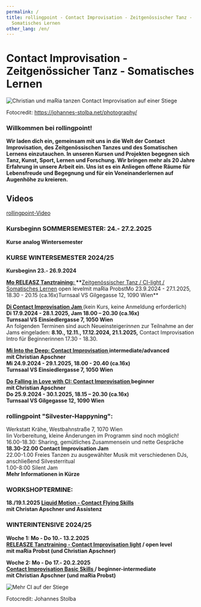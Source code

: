 ```yaml
---
permalink: /
title: rollingpoint - Contact Improvisation - Zeitgenössischer Tanz -
  Somatisches Lernen
other_lang: /en/
---
```

# Contact Improvisation - Zeitgenössicher Tanz - Somatisches Lernen

![Christian und maRia tanzen Contact Improvisation auf einer Stiege](/assets/uploads/dsc_1901_klein.jpg "Contact Improvisation")

Fotocredit: https://johannes-stolba.net/photography/

### Willkommen bei rollingpoint!

**Wir laden dich ein, gemeinsam mit uns in die Welt der Contact Improvisation, des Zeitgenössischen Tanzes und des Somatischen Lernens einzutauchen. In unseren Kursen und Projekten begegnen sich Tanz, Kunst, Sport, Lernen und Forschung. Wir bringen mehr als 20 Jahre Erfahrung in unsere Arbeit ein. Uns ist es ein Anliegen offene Räume für Lebensfreude und Begegnung und für ein Voneinanderlernen auf Augenhöhe zu kreieren.**

## Videos

<div class="imglink"><a target="_blank" href="https://www.youtube.com/embed/kp3DqzN1Ldo"><img src="/assets/uploads/video_vorschau_rollingpoint.png" alt="" /><div>rollingpoint-Video</div></a></div>

### **Kursbeginn SOMMERSEMESTER: 24.- 27.2.2025**

**Kurse analog Wintersemester**

### **KURSE WINTERSEMESTER 2024/25**

**Kursbeginn  23.- 26.9.2024**

**[Mo RELEASZ Tanztraining: ](/releasze)\*\***[Zeitgenössischer Tanz / CI-light / Somatisches Lernen](/releasze) open levelmit maRia ProbstMo 23.9.2024 - 27.1.2025, 18.30 - 20.15 (ca.16x)Turnsaal VS Gilgegasse 12, 1090 Wien\*\*

**[Di Contact Improvisation Jam ](/jams)**(kein Kurs, keine Anmeldung erforderlich)\
**Di 17.9.2024 - 28.1.2025, Jam 18.00 – 20.30 (ca.16x)**\
**Turnsaal VS Einsiedlergasse 7, 1050 Wien**\
An folgenden Terminen sind auch Neueinsteiger*inne*n zur Teilnahme an der Jams eingeladen: **8.10., 12.11., 17.12.2024, 21.1.2025,** Contact Improvisation Intro für Beginnerinnen 17.30 - 18.30.

**[Mi Into the Deep: Contact Improvisation ](/contactadv) intermediate/advanced**\
**mit Christian Apschner**\
**Mi 24.9.2024 - 29.1.2025, 18.00 - 20.40 (ca.16x)**\
**Turnsaal VS Einsiedlergasse 7, 1050 Wien**

**[Do Falling in Love with CI: Contact Improvisation ](/contactbeg)beginner**\
**mit Christian Apschner**\
**Do 25.9.2024 - 30.1.2025, 18.15 – 20.30 (ca.16x)**\
**Turnsaal VS Gilgegasse 12, 1090 Wien**

### **rollingpoint "Silvester-Happyning":**

Werkstatt Krähe, Westbahnstraße 7, 1070 Wien\
Iin Vorbereitung, kleine Änderungen im Programm sind noch möglich!\
16.00-18.30: Sharing, gemütliches Zusammensein und nette Gespräche\
**18.30-22.00 Contact Improvisation Jam**\
22.00-1.00 Freies Tanzen zu ausgewählter Musik mit verschiedenen DJs, anschließend Silvesterritual\
1.00-8:00 Silent Jam\
**Mehr Informationen in Kürze**

### **WORKSHOPTERMINE:**

**18./19.1.2025 [Liquid Motion - Contact Flying Skills](https://rollingpoint.at/wsws2024#flyingskills)**\
**mit Christan Apschner und Assistenz**

### **WINTERINTENSIVE 2024/25**

**Woche 1: Mo - Do 10.- 13.2.2025**\
**[RELEASZE Tanztraining - Contact Improvisation light](/winterintensive#WI1) / open level\
mit maRia Probst (und Christian Apschner)**

**Woche 2: Mo - Do 17.- 20.2.2025**\
**[Contact Improvisation Basic Skills ](/winterintensive#WI2) / beginner-intermediate**\
**mit Christian Apschner (und maRia Probst)**

![Mehr CI auf der Stiege](/assets/uploads/dsc_1941a.jpg "Mehr CI auf der Stiege")

Fotocredit: Johannes Stolba